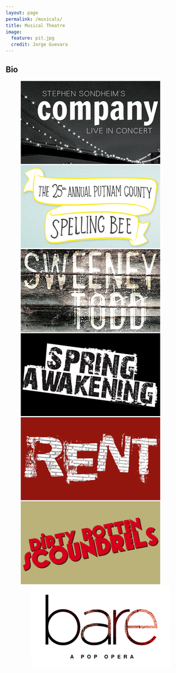 ```yaml
---
layout: page
permalink: /musicals/
title: Musical Theatre
image:
  feature: pit.jpg
  credit: Jorge Guevara
---
```


## Bio

<figure class="half">
	<img src="/images/gallery/company.png" alt="">
	<img src="/images/gallery/spellingbee.gif" alt="">
	<img src="/images/gallery/sweeney.jpg" alt="">
	<img src="/images/gallery/sa.png" alt="">
	<img src="/images/gallery/rent.png" alt="">	
	<img src="/images/gallery/drs.png" alt="">
	<center><img src="/images/gallery/bare.png" alt=""></center>
</figure>